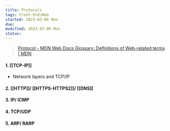 ```yaml
---
title: Protocols
tags: Front-End/Web   
started: 2023-03-06 Mon
due: 
modified: 2023-03-06 Mon
status: 
---
```

>[Protocol - MDN Web Docs Glossary: Definitions of Web-related terms | MDN](https://developer.mozilla.org/en-US/docs/Glossary/Protocol)
#### 1. [[TCP-IP]]
- Network layers and TCP/IP
#### 2. [[HTTP]]/ [[HTTPS-HTTPS2]]/ [[DNS]]
#### 3. IP/ ICMP
#### 4. TCP/UDP
#### 5. ARP/ RARP


